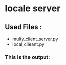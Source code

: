 # locale server
## Used Files :
- multy_client_server.py
- local_clieant.py
### This is the output:
